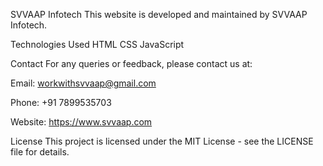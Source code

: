 SVVAAP Infotech
This website is developed and maintained by SVVAAP Infotech.

Technologies Used
HTML
CSS
JavaScript

Contact
For any queries or feedback, please contact us at:

Email: workwithsvvaap@gmail.com

Phone: +91 7899535703

Website: https://www.svvaap.com

License
This project is licensed under the MIT License - see the LICENSE file for details.